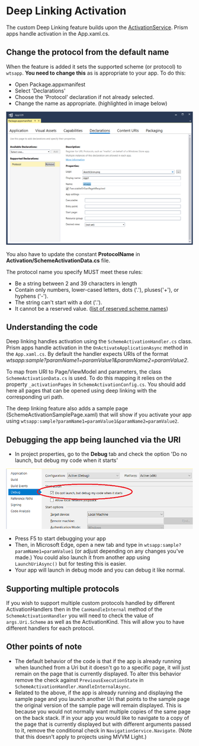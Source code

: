 # Deep Linking Activation

The custom Deep Linking feature builds upon the [ActivationService](../UWP/activation.md). Prism apps handle activation in the App.xaml.cs.

## Change the protocol from the default name

When the feature is added it sets the supported scheme (or protocol) to `wtsapp`. **You need to change this** as is appropriate to your app. To do this:

- Open Package.appxmanifest
- Select 'Declarations'
- Choose the 'Protocol' declaration if not already selected.
- Change the name as appropriate. (highlighted in image below)

![screenshot of package.appxmanifest dialog showing where to set the protocol](../resources/deep-linking/change-protocol-name.png)

You also have to update the constant **ProtocolName** in **Activation/SchemeActivationData.cs** file.

The protocol name you specify MUST meet these rules:

- Be a string between 2 and 39 characters in length
- Contain only numbers, lower-cased letters, dots ('.'), pluses('+'), or hyphens ('-').
- The string can't start with a dot ('.').
- It cannot be a reserved value. ([list of reserved scheme names](https://docs.microsoft.com/windows/uwp/launch-resume/reserved-uri-scheme-names#reserved-uri-scheme-names))

## Understanding the code

Deep linking handles activation using the `SchemeActivationHandler.cs` class. Prism apps handle activation in the `OnActivateApplicationAsync` method in the `App.xaml.cs`. By default the handler expects URIs of the format _wtsapp:sample?paramName1=paramValue1&paramName2=paramValue2_.

To map from URI to Page/ViewModel and parameters, the class `SchemeActivationData.cs` is used. To do this mapping it relies on the property `_activationPages` in `SchemeActivationConfig.cs`. You should add here all pages that can be opened using deep linking with the corresponding uri path.

The deep linking feature also adds a sample page (SchemeActivationSamplePage.xaml) that will show if you activate your app using `wtsapp:sample?paramName1=paramValue1&paramName2=paramValue2`.

## Debugging the app being launched via the URI

- In project properties, go to the **Debug** tab and check the option 'Do no launch, but debug my code when it starts'

![Screenshot of project properties dialog showing the 'Do no launch, but debug my code when it starts' option](../resources/deep-linking/debug-when-my-code-starts.png)

- Press F5 to start debugging your app
- Then, in Microsoft Edge, open a new tab and type in `wtsapp:sample?paramName1=paramValue1` (or adjust depending on any changes you've made.) You could also launch it from another app using `LaunchUriAsync()` but for testing this is easier.
- Your app will launch in debug mode and you can debug it like normal.

## Supporting multiple protocols

If you wish to support multiple custom protocols handled by different ActivationHandlers then in the `CanHandleInternal` method of the `SchemeActivationHandler` you will need to check the value of `args.Uri.Scheme` as well as the ActivationKind. This will allow you to have different handlers for each protocol.

## Other points of note

- The default behavior of the code is that if the app is already running when launched from a Uri but it doesn't go to a specific page, it will just remain on the page that is currently displayed. To alter this behavior remove the check against `PreviousExecutionState` in `SchemeActivationHandler.HandleInternalAsync`.
- Related to the above, if the app is already running and displaying the sample page and you launch another Uri that points to the sample page the original version of the sample page will remain displayed. This is because you would not normally want multiple copies of the same page on the back stack. If in your app you would like to navigate to a copy of the page that is currently displayed but with different arguments passed to it, remove the conditional check in `NavigationService.Navigate`. (Note that this doesn't apply to projects using MVVM Light.)
